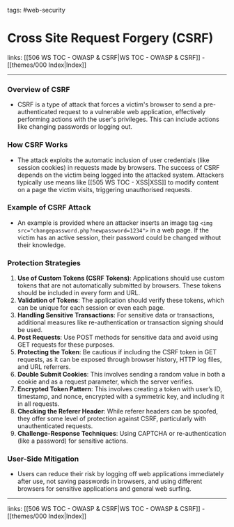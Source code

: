 tags: #web-security

# Cross Site Request Forgery (CSRF)

links: [[506 WS TOC - OWASP & CSRF|WS TOC - OWASP & CSRF]] - [[themes/000 Index|Index]]

---

### Overview of CSRF

- CSRF is a type of attack that forces a victim's browser to send a pre-authenticated request to a vulnerable web application, effectively performing actions with the user's privileges. This can include actions like changing passwords or logging out.

### How CSRF Works

- The attack exploits the automatic inclusion of user credentials (like session cookies) in requests made by browsers. The success of CSRF depends on the victim being logged into the attacked system. Attackers typically use means like [[505 WS TOC - XSS|XSS]] to modify content on a page the victim visits, triggering unauthorised requests.

### Example of CSRF Attack

- An example is provided where an attacker inserts an image tag `<img src="changepassword.php?newpassword=1234">` in a web page. If the victim has an active session, their password could be changed without their knowledge.

### Protection Strategies

1. **Use of Custom Tokens (CSRF Tokens)**: Applications should use custom tokens that are not automatically submitted by browsers. These tokens should be included in every form and URL.
2. **Validation of Tokens**: The application should verify these tokens, which can be unique for each session or even each page.
3. **Handling Sensitive Transactions**: For sensitive data or transactions, additional measures like re-authentication or transaction signing should be used.
4. **Post Requests**: Use POST methods for sensitive data and avoid using GET requests for these purposes.
5. **Protecting the Token**: Be cautious if including the CSRF token in GET requests, as it can be exposed through browser history, HTTP log files, and URL referrers.
6. **Double Submit Cookies**: This involves sending a random value in both a cookie and as a request parameter, which the server verifies.
7. **Encrypted Token Pattern**: This involves creating a token with user’s ID, timestamp, and nonce, encrypted with a symmetric key, and including it in all requests.
8. **Checking the Referer Header**: While referer headers can be spoofed, they offer some level of protection against CSRF, particularly with unauthenticated requests.
9. **Challenge-Response Techniques**: Using CAPTCHA or re-authentication (like a password) for sensitive actions.

### User-Side Mitigation

- Users can reduce their risk by logging off web applications immediately after use, not saving passwords in browsers, and using different browsers for sensitive applications and general web surfing.

---
links: [[506 WS TOC - OWASP & CSRF|WS TOC - OWASP & CSRF]] - [[themes/000 Index|Index]]